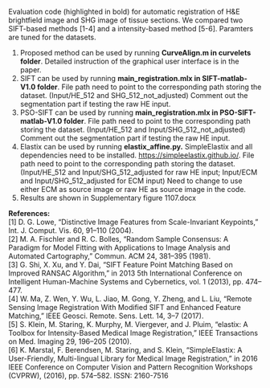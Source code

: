 Evaluation code (highlighted in bold) for automatic registration of H&E brightfield image and SHG image of tissue sections. We compared two SIFT-based methods [1-4] and a intensity-based method [5-6]. Paramters are tuned for the datasets. 
1. Proposed method can be used by running **CurveAlign.m in curvelets folder**. 
   Detailed instruction of the graphical user interface is in the paper.
2. SIFT can be used by running **main_registration.mlx in SIFT-matlab-V1.0 folder**. 
   File path need to point to the corresponding path storing the dataset. (Input/HE_512 and SHG_512_not_adjusted)
   Comment out the segmentation part if testing the raw HE input.
3. PSO-SIFT can be used by running **main_registration.mlx in PSO-SIFT-matlab-V1.0 folder**. 
   File path need to point to the corresponding path storing the dataset. (Input/HE_512 and Input/SHG_512_not_adjusted)
   Comment out the segmentation part if testing the raw HE input.
4. Elastix can be used by running **elastix_affine.py.** 
   SimpleElastix and all dependencies need to be installed. https://simpleelastix.github.io/. 
   File path need to point to the corresponding path storing the dataset. (Input/HE_512 and Input/SHG_512_adjusted for raw HE input;    Input/ECM and Input/SHG_512_adjusted for ECM input)
   Need to change to use either ECM as source image or raw HE as source image in the code.
5. Results are shown in Supplementary figure 1107.docx

**References:**  
[1] D. G. Lowe, “Distinctive Image Features from Scale-Invariant Keypoints,” Int. J. Comput. Vis. 60, 91–110 (2004).  
[2] M. A. Fischler and R. C. Bolles, “Random Sample Consensus: A Paradigm for Model Fitting with Applications to Image Analysis and Automated Cartography,” Commun. ACM 24, 381–395 (1981).  
[3] G. Shi, X. Xu, and Y. Dai, “SIFT Feature Point Matching Based on Improved RANSAC Algorithm,” in 2013 5th International Conference on Intelligent Human-Machine Systems and Cybernetics, vol. 1 (2013), pp. 474–477.  
[4] W. Ma, Z. Wen, Y. Wu, L. Jiao, M. Gong, Y. Zheng, and L. Liu, “Remote Sensing Image Registration With Modified
SIFT and Enhanced Feature Matching,” IEEE Geosci. Remote. Sens. Lett. 14, 3–7 (2017).  
[5] S. Klein, M. Staring, K. Murphy, M. Viergever, and J. Pluim, “elastix: A Toolbox for Intensity-Based Medical Image Registration,” IEEE Transactions on Med. Imaging 29, 196–205 (2010).  
[6] K. Marstal, F. Berendsen, M. Staring, and S. Klein, “SimpleElastix: A User-Friendly, Multi-lingual Library for
Medical Image Registration,” in 2016 IEEE Conference on Computer Vision and Pattern Recognition Workshops
(CVPRW), (2016), pp. 574–582. ISSN: 2160-7516




